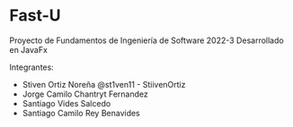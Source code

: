 # Fast-U
Proyecto de Fundamentos de Ingeniería de Software 2022-3
Desarrollado en JavaFx

Integrantes:
- Stiven Ortiz Noreña @st1ven11 - StiivenOrtiz
- Jorge Camilo Chantryt Fernandez
- Santiago Vides Salcedo
- Santiago Camilo Rey Benavides
